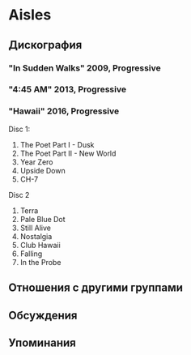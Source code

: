 # Aisles



## Дискография

### "In Sudden Walks" 2009, Progressive



### "4:45 AM" 2013, Progressive



### "Hawaii" 2016, Progressive

Disc 1:
1. The Poet Part I - Dusk
2. The Poet Part II - New World
3. Year Zero
4. Upside Down
5. CH-7
 
Disc 2
1. Terra
2. Pale Blue Dot
3. Still Alive
4. Nostalgia
5. Club Hawaii
6. Falling
7. In the Probe


## Отношения с другими группами


## Обсуждения


## Упоминания

